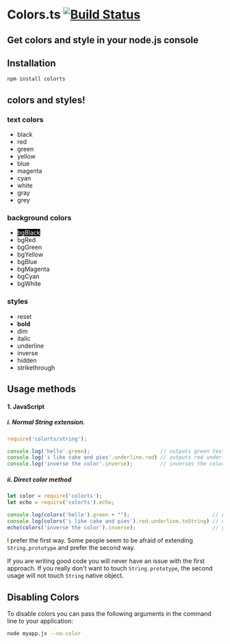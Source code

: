 # Colors.ts  [![Build Status](https://travis-ci.org/shaselle/colors.ts.svg?branch=master)](https://travis-ci.org/shaselle/colors.js)

## Get colors and style in your node.js console

## Installation

    npm install colorts

## colors and styles!

### text colors

  - black
  - red
  - green
  - yellow
  - blue
  - magenta
  - cyan
  - white
  - gray
  - grey

### background colors

  - <span style="color:white;background:black">bgBlack</span>
  - bgRed
  - bgGreen
  - bgYellow
  - bgBlue
  - bgMagenta
  - bgCyan
  - bgWhite

### styles

  - reset
  - <span style="font-weight:700;">bold</span>
  - dim
  - italic
  - underline
  - inverse
  - hidden
  - strikethrough

## Usage methods
#### 1. JavaScript
##### i. Normal String extension.

```js
require('colorts/string');

console.log('hello'.green);                       // outputs green text
console.log('i like cake and pies'.underline.red) // outputs red underlined text
console.log('inverse the color'.inverse);         // inverses the color

```

##### ii. Direct color method

```js
let color = require('colorts');
let echo = require('colorts').echo;

console.log(colors('hello').green + "");                           // outputs green text
console.log(colors('i like cake and pies').red.underline.toString) // outputs red underlined text
echo(colors('inverse the color').inverse);                         // you can use echo to console.log safe colorts

```

I prefer the first way. Some people seem to be afraid of extending `String.prototype` and prefer the second way. 

If you are writing good code you will never have an issue with the first approach. If you really don't want to
touch `String.prototype`, the second usage will not touch `String` native object.

## Disabling Colors

To disable colors you can pass the following arguments in the command line to your application:

```bash
node myapp.js --no-color
```
